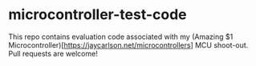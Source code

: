 # microcontroller-test-code
This repo contains evaluation code associated with my (Amazing $1 Microcontroller)[https://jaycarlson.net/microcontrollers] MCU shoot-out. Pull requests are welcome!
